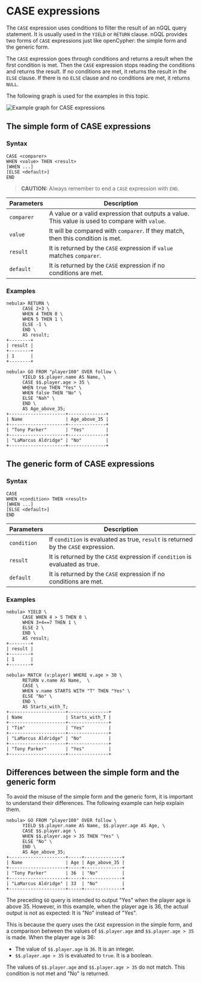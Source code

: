 # CASE expressions

The `CASE` expression uses conditions to filter the result of an nGQL query statement. It is usually used in the `YIELD` or `RETURN` clause. nGQL provides two forms of `CASE` expressions just like openCypher: the simple form and the generic form.

The `CASE` expression goes through conditions and returns a result when the first condition is met. Then the `CASE` expression stops reading the conditions and returns the result. If no conditions are met, it returns the result in the `ELSE` clause. If there is no `ELSE` clause and no conditions are met, it returns `NULL`.

The following graph is used for the examples in this topic.

![Example graph for CASE expressions](https://docs-cdn.nebula-graph.com.cn/docs-2.0/3.ngql-guide/6.funtions-and-expressions/case-example.png)

## The simple form of CASE expressions

### Syntax

```ngql
CASE <comparer>
WHEN <value> THEN <result>
[WHEN ...]
[ELSE <default>]
END
```

> **CAUTION:** Always remember to end a `CASE` expression with `END`.

|Parameters|Description|
|-|-|
|`comparer`|A value or a valid expression that outputs a value. This value is used to compare with `value`.|
|`value`|It will be compared with `comparer`. If they match, then this condition is met.|
|`result`|It is returned by the `CASE` expression if `value` matches `comparer`.|
|`default`|It is returned by the `CASE` expression if no conditions are met.|

### Examples

```ngql
nebula> RETURN \
      CASE 2+3 \
      WHEN 4 THEN 0 \
      WHEN 5 THEN 1 \
      ELSE -1 \
      END \
      AS result;
+--------+
| result |
+--------+
| 1      |
+--------+
```

```ngql
nebula> GO FROM "player100" OVER follow \
      YIELD $$.player.name AS Name, \
      CASE $$.player.age > 35 \
      WHEN true THEN "Yes" \
      WHEN false THEN "No" \
      ELSE "Nah" \
      END \
      AS Age_above_35;
+---------------------+--------------+
| Name                | Age_above_35 |
+---------------------+--------------+
| "Tony Parker"       | "Yes"        |
+---------------------+--------------+
| "LaMarcus Aldridge" | "No"         |
+---------------------+--------------+
```

## The generic form of CASE expressions

### Syntax

```ngql
CASE
WHEN <condition> THEN <result>
[WHEN ...]
[ELSE <default>]
END
```

|Parameters|Description|
|-|-|
|`condition`|If `condition` is evaluated as true, `result` is returned by the `CASE` expression.|
|`result`|It is returned by the `CASE` expression if `condition` is evaluated as true.|
|`default`|It is returned by the `CASE` expression if no conditions are met.|

### Examples

```ngql
nebula> YIELD \
      CASE WHEN 4 > 5 THEN 0 \
      WHEN 3+4==7 THEN 1 \
      ELSE 2 \
      END \
      AS result;
+--------+
| result |
+--------+
| 1      |
+--------+
```

```ngql
nebula> MATCH (v:player) WHERE v.age > 30 \
      RETURN v.name AS Name,  \
      CASE \
      WHEN v.name STARTS WITH "T" THEN "Yes" \
      ELSE "No" \
      END \
      AS Starts_with_T;
+---------------------+---------------+
| Name                | Starts_with_T |
+---------------------+---------------+
| "Tim"               | "Yes"         |
+---------------------+---------------+
| "LaMarcus Aldridge" | "No"          |
+---------------------+---------------+
| "Tony Parker"       | "Yes"         |
+---------------------+---------------+
```

## Differences between the simple form and the generic form

To avoid the misuse of the simple form and the generic form, it is important to understand their differences. The following example can help explain them.

```ngql
nebula> GO FROM "player100" OVER follow \
      YIELD $$.player.name AS Name, $$.player.age AS Age, \
      CASE $$.player.age \
      WHEN $$.player.age > 35 THEN "Yes" \
      ELSE "No" \
      END \
      AS Age_above_35;
+---------------------+-----+--------------+
| Name                | Age | Age_above_35 |
+---------------------+-----+--------------+
| "Tony Parker"       | 36  | "No"         |
+---------------------+-----+--------------+
| "LaMarcus Aldridge" | 33  | "No"         |
+---------------------+-----+--------------+
```

The preceding `GO` query is intended to output "Yes" when the player age is above 35. However, in this example, when the player age is 36, the actual output is not as expected: It is "No" instead of "Yes".

This is because the query uses the `CASE` expression in the simple form, and a comparison between the values of `$$.player.age` and `$$.player.age > 35` is made. When the player age is 36:

* The value of `$$.player.age` is `36`. It is an integer.
* `$$.player.age > 35` is evaluated to `true`. It is a boolean.

The values of `$$.player.age` and `$$.player.age > 35` do not match. This condition is not met and "No" is returned.
